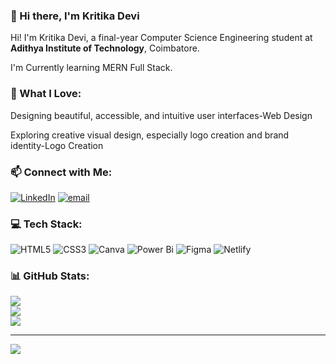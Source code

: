 ### 👋 Hi there, I'm Kritika Devi
Hi! I'm Kritika Devi, a final-year Computer Science Engineering student at **Adithya Institute of Technology**, Coimbatore.

I'm Currently learning MERN Full Stack.

### 🎨 What I Love:
Designing beautiful, accessible, and intuitive user interfaces-Web Design

Exploring creative visual design, especially logo creation and brand identity-Logo Creation

### 📫 Connect with Me:
[![LinkedIn](https://img.shields.io/badge/LinkedIn-%230077B5.svg?logo=linkedin&logoColor=white)](https://linkedin.com/in/https://www.linkedin.com/in/kiruthikadevi-g/) [![email](https://img.shields.io/badge/Email-D14836?logo=gmail&logoColor=white)](mailto:kiruthikaganesan241@gmail.com) 

### 💻 Tech Stack:
![HTML5](https://img.shields.io/badge/html5-%23E34F26.svg?style=for-the-badge&logo=html5&logoColor=white) ![CSS3](https://img.shields.io/badge/css3-%231572B6.svg?style=for-the-badge&logo=css3&logoColor=white) ![Canva](https://img.shields.io/badge/Canva-%2300C4CC.svg?style=for-the-badge&logo=Canva&logoColor=white) ![Power Bi](https://img.shields.io/badge/power_bi-F2C811?style=for-the-badge&logo=powerbi&logoColor=black) ![Figma](https://img.shields.io/badge/figma-%23F24E1E.svg?style=for-the-badge&logo=figma&logoColor=white) ![Netlify](https://img.shields.io/badge/netlify-%23000000.svg?style=for-the-badge&logo=netlify&logoColor=#00C7B7)
### 📊 GitHub Stats:
![](https://github-readme-stats.vercel.app/api?username=kiruthika241&theme=dark&hide_border=false&include_all_commits=false&count_private=false)<br/>
![](https://nirzak-streak-stats.vercel.app/?user=kiruthika241&theme=dark&hide_border=false)<br/>
![](https://github-readme-stats.vercel.app/api/top-langs/?username=kiruthika241&theme=dark&hide_border=false&include_all_commits=false&count_private=false&layout=compact)

---
[![](https://visitcount.itsvg.in/api?id=kiruthika241&icon=0&color=12)](https://visitcount.itsvg.in)


